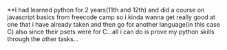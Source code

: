 **I had learned python for 2 years(11th and 12th) and did a course on javascript basics from freecode camp so i kinda wanna get really good at one that i have already taken and then go for another language(in this case C)
also since their psets were for C...all i can do is prove my python skills through the other tasks...
